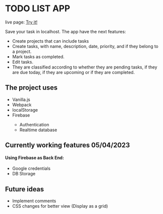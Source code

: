 # TODO LIST APP

live page: <a href="https://davitboo.github.io/todo-list/">Try it!</a>

Save your task in localhost.
The app have the next features:
<ul>
<li>
Create projects that can include tasks
</li>

<li>Create tasks, with name, description, date, priority, and if they belong to a project.</li>
<li>Mark tasks as completed.</li>
<li>Edit tasks.</li>
<li>They are classified according to whether they are pending tasks, if they are due today, if they are upcoming or if they are completed.</li>
</ul>

## The project uses
<ul>
<li>Vanilla.js</li>
<li>Webpack</li>
<li>localStorage</li>
<li>Firebase</li>
<ul>
<li>Authentication</li>
<li>Realtime database</li>
</ul>
</ul>

## Currently working features **05/04/2023**

#### Using Firebase as Back End:

<ul>
    <li>Google credentials </li>
    <li>DB Storage</li>
</ul>

## Future ideas
<ul>
<li>Implement comments</li>
<li>CSS changes for better view (Display as a grid)</li>
</ul>
